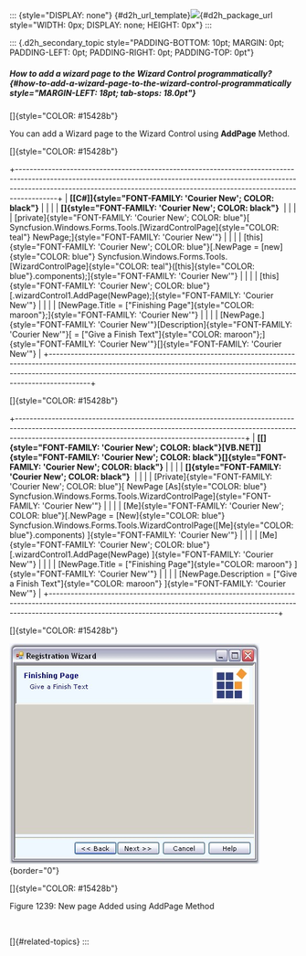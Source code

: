 ::: {style="DISPLAY: none"}
[](ms-xhelp:///?Id=d2h_url_template){#d2h_url_template}![](!package_url!){#d2h_package_url style="WIDTH: 0px; DISPLAY: none; HEIGHT: 0px"}
:::

::: {.d2h_secondary_topic style="PADDING-BOTTOM: 10pt; MARGIN: 0pt; PADDING-LEFT: 0pt; PADDING-RIGHT: 0pt; PADDING-TOP: 0pt"}
##### How to add a wizard page to the Wizard Control programmatically? {#how-to-add-a-wizard-page-to-the-wizard-control-programmatically style="MARGIN-LEFT: 18pt; tab-stops: 18.0pt"}

[]{style="COLOR: #15428b"} 

You can add a Wizard page to the Wizard Control using **AddPage** Method.

[]{style="COLOR: #15428b"} 

+-----------------------------------------------------------------------------------------------------------------------------------------------------------------------------------------------------------------------------------------------------+
| **[\[C#\]]{style="FONT-FAMILY: 'Courier New'; COLOR: black"}**                                                                                                                                                                                      |
|                                                                                                                                                                                                                                                     |
| **[]{style="FONT-FAMILY: 'Courier New'; COLOR: black"}**                                                                                                                                                                                            |
|                                                                                                                                                                                                                                                     |
| [private]{style="FONT-FAMILY: 'Courier New'; COLOR: blue"}[ Syncfusion.Windows.Forms.Tools.[WizardControlPage]{style="COLOR: teal"} NewPage;]{style="FONT-FAMILY: 'Courier New'"}                                                                   |
|                                                                                                                                                                                                                                                     |
| [this]{style="FONT-FAMILY: 'Courier New'; COLOR: blue"}[.NewPage = [new]{style="COLOR: blue"} Syncfusion.Windows.Forms.Tools.[WizardControlPage]{style="COLOR: teal"}([this]{style="COLOR: blue"}.components);]{style="FONT-FAMILY: 'Courier New'"} |
|                                                                                                                                                                                                                                                     |
| [this]{style="FONT-FAMILY: 'Courier New'; COLOR: blue"}[.wizardControl1.AddPage(NewPage);]{style="FONT-FAMILY: 'Courier New'"}                                                                                                                      |
|                                                                                                                                                                                                                                                     |
| [NewPage.Title = [\"Finishing Page\"]{style="COLOR: maroon"};]{style="FONT-FAMILY: 'Courier New'"}                                                                                                                                                  |
|                                                                                                                                                                                                                                                     |
| [NewPage.]{style="FONT-FAMILY: 'Courier New'"}[Description]{style="FONT-FAMILY: 'Courier New'"}[ = [\"Give a Finish Text\"]{style="COLOR: maroon"};]{style="FONT-FAMILY: 'Courier New'"}[]{style="FONT-FAMILY: 'Courier New'"}                      |
+-----------------------------------------------------------------------------------------------------------------------------------------------------------------------------------------------------------------------------------------------------+

[]{style="COLOR: #15428b"} 

+--------------------------------------------------------------------------------------------------------------------------------------------------------------------------------------------------------------------------+
| **[\[]{style="FONT-FAMILY: 'Courier New'; COLOR: black"}[VB.NET\]]{style="FONT-FAMILY: 'Courier New'; COLOR: black"}[]{style="FONT-FAMILY: 'Courier New'; COLOR: black"}**                                               |
|                                                                                                                                                                                                                          |
| **[]{style="FONT-FAMILY: 'Courier New'; COLOR: black"}**                                                                                                                                                                 |
|                                                                                                                                                                                                                          |
| [Private]{style="FONT-FAMILY: 'Courier New'; COLOR: blue"}[ NewPage [As]{style="COLOR: blue"} Syncfusion.Windows.Forms.Tools.WizardControlPage]{style="FONT-FAMILY: 'Courier New'"}                                      |
|                                                                                                                                                                                                                          |
| [Me]{style="FONT-FAMILY: 'Courier New'; COLOR: blue"}[.NewPage = [New]{style="COLOR: blue"} Syncfusion.Windows.Forms.Tools.WizardControlPage([Me]{style="COLOR: blue"}.components) ]{style="FONT-FAMILY: 'Courier New'"} |
|                                                                                                                                                                                                                          |
| [Me]{style="FONT-FAMILY: 'Courier New'; COLOR: blue"}[.wizardControl1.AddPage(NewPage) ]{style="FONT-FAMILY: 'Courier New'"}                                                                                             |
|                                                                                                                                                                                                                          |
| [NewPage.Title = [\"Finishing Page\"]{style="COLOR: maroon"} ]{style="FONT-FAMILY: 'Courier New'"}                                                                                                                       |
|                                                                                                                                                                                                                          |
| [NewPage.Description = [\"Give a Finish Text\"]{style="COLOR: maroon"} ]{style="FONT-FAMILY: 'Courier New'"}                                                                                                             |
+--------------------------------------------------------------------------------------------------------------------------------------------------------------------------------------------------------------------------+

[]{style="COLOR: #15428b"} 

![](ImagesExt/image76_1212.jpg){border="0"}

[]{style="COLOR: #15428b"} 

Figure 1239: New page Added using AddPage Method

 

[]{#related-topics}
:::
